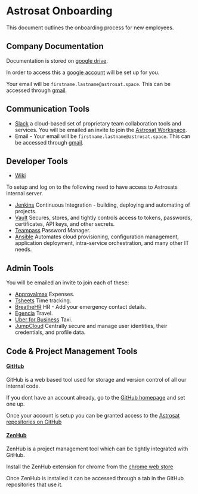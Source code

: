 # Astrosat Onboarding

This document outlines the onboarding process for new employees.

## Company Documentation

Documentation is stored on [google drive](https://drive.google.com/).

In order to access this a [google account](https://myaccount.google.com/) will be set up for you.

Your email will be `firstname.lastname@astrosat.space`. This can be accessed through [gmail](https://mail.google.com).

## Communication Tools

* [Slack](https://slack.com/) a cloud-based set of proprietary team collaboration tools and services. You will be emailed an invite to join the [Astrosat Workspace](https://astrosat.slack.com).
* Email - Your email will be `firstname.lastname@astrosat.space`. This can be accessed through [gmail](https://mail.google.com).

## Developer Tools

* [Wiki](https://github.com/astrosat/company-wiki)

To setup and log on to the following need to have access to Astrosats internal server.

* [Jenkins](https://jenkins.internal.astrosat.space) Continuous Integration - building, deploying and automating of projects.
* [Vault](http://vault.internal.astrosat.space) Secures, stores, and tightly controls access to tokens, passwords, certificates, API keys, and other secrets.
* [Teampass](https://teampass.internal.astrosat.space) Password Manager.
* [Ansible](http://ansible-awx-01.common.ew1.aws.internal.astrosat.space) Automates cloud provisioning, configuration management, application deployment, intra-service orchestration, and many other IT needs.

## Admin Tools

You will be emailed an invite to join each of these:

* [Approvalmax](https://astrosat.tsheets.com/) Expenses.
* [Tsheets](https://astrosat.tsheets.com/) Time tracking.
* [BreatheHR](https://stevensonastrosatlimited.breathehr.com) HR - Add your emergency contact details.
* [Egencia](https://www.egencia.co.uk/) Travel.
* [Uber for Business](https://central.uber.com/organization/c74dc565-10e6-4e0d-a6db-3f5580390f20) Taxi.
* [JumpCloud](https://console.jumpcloud.com) Centrally secure and manage user identities, their credentials, and profile data.


## Code & Project Management Tools

#### [GitHub](https://github.com/) 

GitHub is a web based tool used for storage and version control of all our internal code. 

If you dont have an account already, go to the [GitHub homepage](https://github.com/) and set one up.

Once your account is setup you can be granted access to the [Astrosat repositories on GitHub](https://github.com/astrosat)

#### [ZenHub](https://www.zenhub.com/) 

ZenHub is a project management tool which can be tightly integrated with GitHub.

Install the ZenHub extension for chrome from the [chrome web store](https://chrome.google.com/webstore/category/extensions)

Once ZenHub is installed it can be accessed through a tab in the GitHub repositories that use it.






